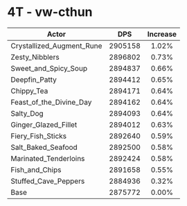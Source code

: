# 4T - vw-cthun
| Actor | DPS | Increase |
|---|:---:|:---:|
|Crystallized_Augment_Rune|2905158|1.02%|
|Zesty_Nibblers|2896802|0.73%|
|Sweet_and_Spicy_Soup|2894837|0.66%|
|Deepfin_Patty|2894412|0.65%|
|Chippy_Tea|2894171|0.64%|
|Feast_of_the_Divine_Day|2894162|0.64%|
|Salty_Dog|2894093|0.64%|
|Ginger_Glazed_Fillet|2894012|0.63%|
|Fiery_Fish_Sticks|2892640|0.59%|
|Salt_Baked_Seafood|2892500|0.58%|
|Marinated_Tenderloins|2892424|0.58%|
|Fish_and_Chips|2891658|0.55%|
|Stuffed_Cave_Peppers|2884936|0.32%|
|Base|2875772|0.00%|
